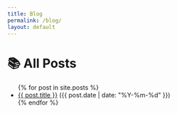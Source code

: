 ```yaml
---
title: Blog
permalink: /blog/
layout: default
---
```


# 📚 All Posts

<ul>
  {% for post in site.posts %}
    <li>
      <a href="{{ post.url | relative_url }}">{{ post.title }}</a>
      <span>({{ post.date | date: "%Y-%m-%d" }})</span>
    </li>
  {% endfor %}
</ul>
